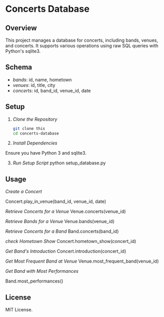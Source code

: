 # Concerts Database

## Overview

This project manages a database for concerts, including bands, venues, and concerts. It supports various operations using raw SQL queries with Python's sqlite3.

## Schema

- *bands*: id, name, hometown
- *venues*: id, title, city
- *concerts*: id, band_id, venue_id, date

## Setup

1. *Clone the Repository*

   ```sh
   git clone this
   cd concerts-database
2. *Install Dependencies*

Ensure you have Python 3 and sqlite3.

 3. *Run Setup Script*
 python setup_database.py

## Usage
*Create a Concert*

Concert.play_in_venue(band_id, venue_id, date)

*Retrieve Concerts for a Venue*
Venue.concerts(venue_id)

*Retrieve Bands for a Venue*
Venue.bands(venue_id)

*Retrieve Concerts for a Band*
Band.concerts(band_id)

*check Hometown Show*
Concert.hometown_show(concert_id)

*Get Band's Introduction*
Concert.introduction(concert_id)

*Get Most Frequent Band at Venue*
Venue.most_frequent_band(venue_id)

*Get Band with Most Performances*

Band.most_performances()

## License
MIT License.